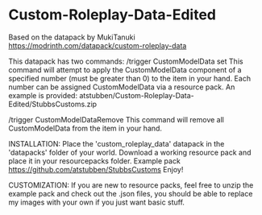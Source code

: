 # Custom-Roleplay-Data-Edited
Based on the datapack by MukiTanuki https://modrinth.com/datapack/custom-roleplay-data

This datapack has two commands:
/trigger CustomModelData set <NUMBER>
  This command will attempt to apply the CustomModelData component of a specified number (must be greater than 0) to the item in your hand.
  Each number can be assigned CustomModelData via a resource pack. An example is provided: atstubben/Custom-Roleplay-Data-Edited/StubbsCustoms.zip

/trigger CustomModelDataRemove
  This command will remove all CustomModelData from the item in your hand.

INSTALLATION:
Place the 'custom_roleplay_data' datapack in the 'datapacks' folder of your world.
Download a working resource pack and place it in your resourcepacks folder. Example pack https://github.com/atstubben/StubbsCustoms
Enjoy!

CUSTOMIZATION:
If you are new to resource packs, feel free to unzip the example pack and check out the .json files, you should be able to replace my images with your own if you just want basic stuff.
